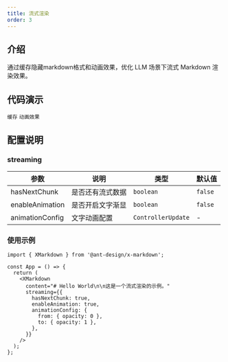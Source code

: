 ```yaml
---
title: 流式渲染
order: 3
---
```


## 介绍

通过缓存隐藏markdown格式和动画效果，优化 LLM 场景下流式 Markdown 渲染效果。

## 代码演示

<!-- prettier-ignore -->
<!-- <code src="./demo/streaming/typing.tsx" description="配合`Bubble`渲染">打字机效果</code> -->

<code src="./demo/streaming/format.tsx"  description="通过缓存隐藏 Markdown 格式">缓存</code> <code src="./demo/streaming/animation.tsx">动画效果</code>

## 配置说明

### streaming

| 参数            | 说明             | 类型               | 默认值  |
| --------------- | ---------------- | ------------------ | ------- |
| hasNextChunk    | 是否还有流式数据 | `boolean`          | `false` |
| enableAnimation | 是否开启文字渐显 | `boolean`          | `false` |
| animationConfig | 文字动画配置     | `ControllerUpdate` | -       |

### 使用示例

```tsx
import { XMarkdown } from '@ant-design/x-markdown';

const App = () => {
  return (
    <XMarkdown
      content="# Hello World\n\n这是一个流式渲染的示例。"
      streaming={{
        hasNextChunk: true,
        enableAnimation: true,
        animationConfig: {
          from: { opacity: 0 },
          to: { opacity: 1 },
        },
      }}
    />
  );
};
```
